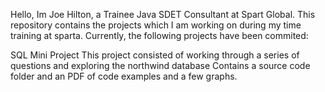 Hello, Im Joe Hilton, a Trainee Java SDET Consultant at Spart Global.
This repository contains the projects which I am working on during my time training at sparta.
Currently, the following projects have been commited:

SQL Mini Project
	This project consisted of working through a series of questions and exploring the northwind database
	Contains a source code folder and an PDF of code examples and a few graphs.